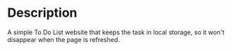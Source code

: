 # Description
A simple To Do List website that keeps the task in local storage,
so it won't disappear when the page is refreshed.